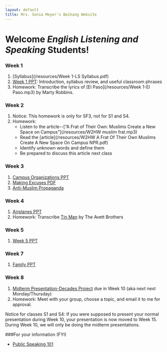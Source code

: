 ```yaml
---
layout: default
title: Mrs. Sonia Meyer's Beihang Website
---
```


# Welcome *English Listening and Speaking* Students!


### Week 1

1. [Syllabus](/resources/Week 1-LS Syllabus.pdf)
3. [Week 1 PPT](/resources/Week1-Spring14LS_Introduction-Syllabus.ppt): Introduction, syllabus review, and useful classroom phrases
4. Homework: Transcribe the lyrics of [El Paso](/resources/Week 1-El Paso.mp3) by Marty Robbins.

### Week 2

1. Notice: This homework is only for SF3, not for S1 and S4. 
3. Homework:
   - Listen to the article--[“A Frat of Their Own: Muslims Create a New Space on Campus”](/resources/W2HW muslim frat.mp3)
   - Read the [article](/resources/W2HW A Frat Of Their Own Muslims Create A New Space On Campus NPR.pdf)
   - Identify unknown words and define them   - Be prepared to discuss this article next class

### Week 31. [Campus Organizations PPT](https://www.dropbox.com/s/o1p5hdqwmqcwi36/W3LS%20campus%20orgnaizations.ppt)
2. [Making Excuses PDF](https://www.dropbox.com/s/7nwluhgrq0g1uk5/W3LS%20Making%20excuses.pdf)
3. [Anti-Muslim Propaganda](https://www.dropbox.com/s/e1930i1cr8cmjxh/W3LS%20Muslim%20propaganda.ppt)

### Week 4
1. [Airplanes PPT](https://www.dropbox.com/s/qtg2xvj99be5soq/W4LS%20Airplanes.ppt)
2. Homework: Transcribe [Tin Man](https://www.dropbox.com/s/ooup0fp3lkx24kr/W4LS%20Tin%20Man.mp3) by The Avett Brothers

### Week 5
1. [Week 5 PPT](https://www.dropbox.com/s/bh7nf1vy10ueody/W5LS.ppt)

### Week 7
1. [Family PPT](https://www.dropbox.com/s/23j4xp1ew0e98ep/Week%207%20Family.ppt)

### Week 8
1. [Midterm Presentation-Decades Project](https://www.dropbox.com/s/gv431lyy5wc7wgz/Midterm-Decades%20Project.pdf) due in Week 10 (aka next next Monday/Thursday)
2. Homework: Meet with your group, choose a topic, and email it to me for approval.

Notice for classes S1 and S4: If you were supposed to present your normal presentation during Week 10, your presentation is now moved to Week 15. During Week 10, we will only be doing the midterm presentations.






###For your information (FYI)
* [Public Speaking 101](https://www.dropbox.com/s/6oukismatahj3ir/Public%20Speaking%20101.zip)
